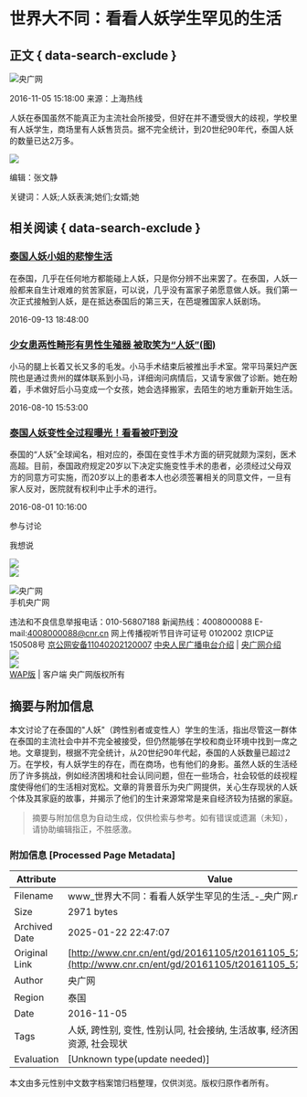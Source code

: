 # 世界大不同：看看人妖学生罕见的生活

## 正文 { data-search-exclude }


![央广网](http://www.cnr.cn/images2015/cnrlogo.jpg)

2016-11-05 15:18:00 来源：上海热线

人妖在泰国虽然不能真正为主流社会所接受，但好在并不遭受很大的歧视，学校里有人妖学生，商场里有人妖售货员。据不完全统计，到20世纪90年代，泰国人妖的数量已达2万多。

![](./W020161105567161810336.jpg)

编辑：张文静

关键词：人妖;人妖表演;她们;女婿;她

## 相关阅读 { data-search-exclude }

### [泰国人妖小姐的悲惨生活](http://www.cnr.cn/ent/tg/20160913/t20160913_523134506.shtml)

在泰国，几乎在任何地方都能碰上人妖，只是你分辨不出来罢了。在泰国，人妖一般都来自生计艰难的贫苦家庭，可以说，几乎没有富家子弟愿意做人妖。我们第一次正式接触到人妖，是在抵达泰国后的第三天，在芭堤雅国家人妖剧场。

2016-09-13 18:48:00

### [少女患两性畸形有男性生殖器 被取笑为“人妖”(图)](http://www.cnr.cn/newscenter/society/srf/20160810/t20160810_522939587.html)

小马的腿上长着又长又多的毛发。小马手术结束后被推出手术室。常平玛莱妇产医院也是通过贵州的媒体联系到小马，详细询问病情后，又请专家做了诊断。她在盼着，手术做好后小马变成一个女孩，她会选择搬家，去陌生的地方重新开始生活。

2016-08-10 15:53:00

### [泰国人妖变性全过程曝光！看看被吓到没](http://www.cnr.cn/lvyou/list/20160801/t20160801_522846963.shtml)

泰国的“人妖”全球闻名，相对应的，泰国在变性手术方面的研究就颇为深刻，医术高超。目前，泰国政府规定20岁以下决定实施变性手术的患者，必须经过父母双方的同意方可实施，而20岁以上的患者本人也必须签署相关的同意文件，一旦有家人反对，医院就有权利中止手术的进行。

2016-08-01 10:16:00

参与讨论

我想说

![](http://www.cnr.cn/gg/yclcs/images/pingl01.jpg)  
![](http://www.cnr.cn/gg/yclcs/images/pingl02.jpg)

![央广网](http://www.cnr.cn/images2015/images/weixin.jpg)  
手机央广网

违法和不良信息举报电话：010-56807188 新闻热线：4008000088 E-mail:4008000088@cnr.cn 网上传播视听节目许可证号 0102002 京ICP证150508号 [京公网安备11040202120007](http://www.beian.gov.cn/portal/registerSystemInfo?recordcode=11040202120007) [中央人民广播电台介绍](http://www.cnr.cn/ygpp/) | [央广网介绍](http://www.cnr.cn/jsh/)  
[![](http://www.cnr.cn/images2015/images/bottom.png)](http://www.hd315.gov.cn/beian/view.asp?bianhao=0102000092200012)  
[![](http://www.cnr.cn/images2015/images/bottom2016.png)](http://www.beian.gov.cn/portal/registerSystemInfo?recordcode=11040202120007)  
[WAP版](http://m.cnr.cn/) | 客户端 央广网版权所有
<!-- tcd_original_link http://www.cnr.cn/ent/gd/20161105/t20161105_523245706.shtml -->


## 摘要与附加信息

<!-- tcd_abstract -->
本文讨论了在泰国的"人妖"（跨性别者或变性人）学生的生活，指出尽管这一群体在泰国的主流社会中并不完全被接受，但仍然能够在学校和商业环境中找到一席之地。文章提到，根据不完全统计，从20世纪90年代起，泰国的人妖数量已超过2万。在学校，有人妖学生的存在，而在商场，也有他们的身影。虽然人妖的生活经历了许多挑战，例如经济困境和社会认同问题，但在一些场合，社会较低的歧视程度使得他们的生活相对宽松。文章的背景音乐为央广网提供，关心生存现状的人妖个体及其家庭的故事，并揭示了他们的生计来源常常是来自经济较为拮据的家庭。
<!-- tcd_abstract_end -->

> 摘要与附加信息为自动生成，仅供检索与参考。如有错误或遗漏（未知），请协助编辑指正，不胜感激。

### 附加信息 [Processed Page Metadata]

| Attribute       | Value                                  |
|-----------------|----------------------------------------|
| Filename        | www_世界大不同：看看人妖学生罕见的生活_-_央广网.md                             |
| Size            | 2971 bytes                           |
| Archived Date   | 2025-01-22 22:47:07                             |
| Original Link   | [http://www.cnr.cn/ent/gd/20161105/t20161105_523245706.shtml](http://www.cnr.cn/ent/gd/20161105/t20161105_523245706.shtml)                       |
| Author          | 央广网                               |
| Region          | 泰国                               |
| Date            | 2016-11-05                                 |
| Tags            | 人妖, 跨性别, 变性, 性别认同, 社会接纳, 生活故事, 经济困境, 校园生活, 医疗资源, 社会现状                                 |
| Evaluation            | [Unknown type(update needed)]                                 |
<!-- tcd_table_end -->

本文由多元性别中文数字档案馆归档整理，仅供浏览。版权归原作者所有。
